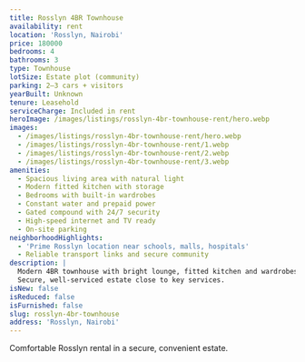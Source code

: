 ```yaml
---
title: Rosslyn 4BR Townhouse
availability: rent
location: 'Rosslyn, Nairobi'
price: 180000
bedrooms: 4
bathrooms: 3
type: Townhouse
lotSize: Estate plot (community)
parking: 2–3 cars + visitors
yearBuilt: Unknown
tenure: Leasehold
serviceCharge: Included in rent
heroImage: /images/listings/rosslyn-4br-townhouse-rent/hero.webp
images:
  - /images/listings/rosslyn-4br-townhouse-rent/hero.webp
  - /images/listings/rosslyn-4br-townhouse-rent/1.webp
  - /images/listings/rosslyn-4br-townhouse-rent/2.webp
  - /images/listings/rosslyn-4br-townhouse-rent/3.webp
amenities:
  - Spacious living area with natural light
  - Modern fitted kitchen with storage
  - Bedrooms with built-in wardrobes
  - Constant water and prepaid power
  - Gated compound with 24/7 security
  - High-speed internet and TV ready
  - On-site parking
neighborhoodHighlights:
  - 'Prime Rosslyn location near schools, malls, hospitals'
  - Reliable transport links and secure community
description: |
  Modern 4BR townhouse with bright lounge, fitted kitchen and wardrobes.
  Secure, well-serviced estate close to key services.
isNew: false
isReduced: false
isFurnished: false
slug: rosslyn-4br-townhouse
address: 'Rosslyn, Nairobi'
---
```

Comfortable Rosslyn rental in a secure, convenient estate.
